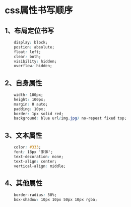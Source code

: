 # css属性书写顺序

## 1、布局定位书写

```css
	display: block;
	postion: absolute;
	float: left;
	clear: both;
	visibility: hidden;
	overflow: hidden;
```

## 2、自身属性

```css
	width: 100px;
	height: 100px;
	margin: 0 auto;
	padding: 10px;
	border: 1px solid red;
	background: blue url(img.jpg) no-repeat fixed top;
```

## 3、文本属性

```css
	color: #333;
	font: 18px '宋体';
	text-decoration: none;
	text-align: center;
	vertical-align: middle;
```

## 4、其他属性

```css
	border-radius: 50%;
	box-shadow: 10px 10px 50px 10px rgba;
```

